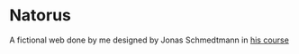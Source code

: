 # Natorus

A fictional web done by me designed by  Jonas Schmedtmann in [his course](https://www.udemy.com/course/advanced-css-and-sass)
